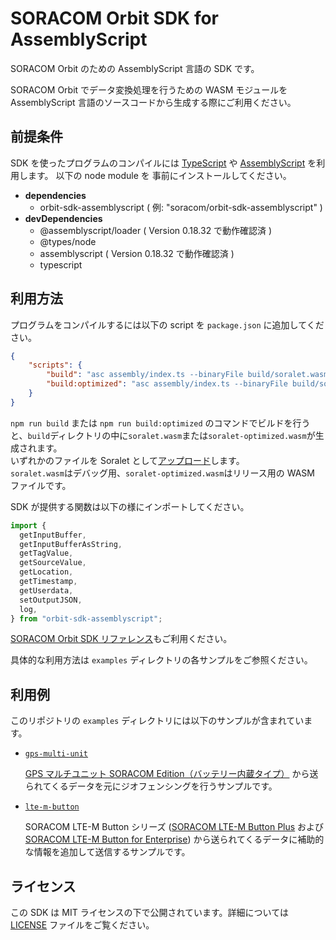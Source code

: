 # SORACOM Orbit SDK for AssemblyScript

SORACOM Orbit のための AssemblyScript 言語の SDK です。

SORACOM Orbit でデータ変換処理を行うための WASM モジュールを AssemblyScript 言語のソースコードから生成する際にご利用ください。

## 前提条件

SDK を使ったプログラムのコンパイルには [TypeScript](https://www.typescriptlang.org/) や [AssemblyScript](https://www.assemblyscript.org/) を利用します。
以下の node module を 事前にインストールしてください。

- **dependencies**
  - orbit-sdk-assemblyscript ( 例: "soracom/orbit-sdk-assemblyscript" )
- **devDependencies**
  - @assemblyscript/loader ( Version 0.18.32 で動作確認済 )
  - @types/node
  - assemblyscript ( Version 0.18.32 で動作確認済 )
  - typescript

## 利用方法

プログラムをコンパイルするには以下の script を `package.json` に追加してください。

```json
{
    "scripts": {
        "build": "asc assembly/index.ts --binaryFile build/soralet.wasm --sourceMap --debug --runtime stub --use abort=~lib/orbit-sdk-assemblyscript/index/abort",
        "build:optimized": "asc assembly/index.ts --binaryFile build/soralet-optimized.wasm --sourceMap --optimize --runtime stub --use abort=~lib/orbit-sdk-assemblyscript/index/abort"
    }
}
```

`npm run build` または `npm run build:optimized` のコマンドでビルドを行うと、`build`ディレクトリの中に`soralet.wasm`または`soralet-optimized.wasm`が生成されます。  
いずれかのファイルを Soralet として[アップロード](https://users.soracom.io/ja-jp/docs/orbit/deployment/#soralet-%e3%82%92%e4%bd%9c%e6%88%90%e3%81%97%e3%81%a6-wasm-%e3%83%a2%e3%82%b8%e3%83%a5%e3%83%bc%e3%83%ab%e3%82%92%e3%82%a2%e3%83%83%e3%83%97%e3%83%ad%e3%83%bc%e3%83%89%e3%81%99%e3%82%8b)します。  
`soralet.wasm`はデバッグ用、`soralet-optimized.wasm`はリリース用の WASM ファイルです。

SDK が提供する関数は以下の様にインポートしてください。

```typescript
import {
  getInputBuffer,
  getInputBufferAsString,
  getTagValue,
  getSourceValue,
  getLocation,
  getTimestamp,
  getUserdata,
  setOutputJSON,
  log,
} from "orbit-sdk-assemblyscript";
```

[SORACOM Orbit SDK リファレンス](https://users.soracom.io/ja-jp/docs/orbit/sdk/#assemblyscript)もご利用ください。

具体的な利用方法は `examples` ディレクトリの各サンプルをご参照ください。

## 利用例

このリポジトリの `examples` ディレクトリには以下のサンプルが含まれています。

- [`gps-multi-unit`](./examples/gps-multi-unit/)

  [GPS マルチユニット SORACOM Edition（バッテリー内蔵タイプ）](https://soracom.jp/store/5235/) から送られてくるデータを元にジオフェンシングを行うサンプルです。

- [`lte-m-button`](./examples/lte-m-button/)

  SORACOM LTE-M Button シリーズ ([SORACOM LTE-M Button Plus](https://soracom.jp/store/5207/) および [SORACOM LTE-M Button for Enterprise](https://soracom.jp/store/5206/)) から送られてくるデータに補助的な情報を追加して送信するサンプルです。

## ライセンス

この SDK は MIT ライセンスの下で公開されています。詳細については [LICENSE](./LICENSE.txt) ファイルをご覧ください。
